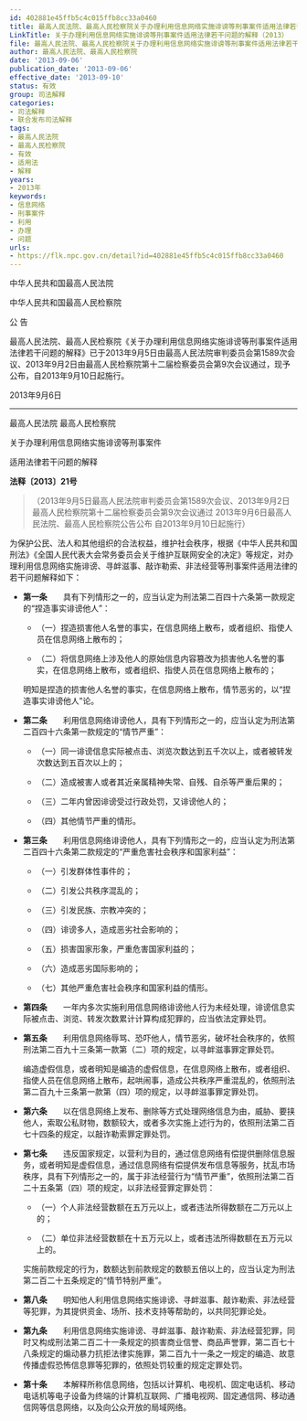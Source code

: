 ```yaml
---
id: 402881e45ffb5c4c015ffb8cc33a0460
title: 最高人民法院、最高人民检察院关于办理利用信息网络实施诽谤等刑事案件适用法律若干问题的解释
LinkTitle: 关于办理利用信息网络实施诽谤等刑事案件适用法律若干问题的解释（2013）
file: 最高人民法院、最高人民检察院关于办理利用信息网络实施诽谤等刑事案件适用法律若干问题的解释_20130906_402881e45ffb5c4c015ffb8cc33a0460.docx
author: 最高人民法院、最高人民检察院
date: '2013-09-06'
publication_date: '2013-09-06'
effective_date: '2013-09-10'
status: 有效
group: 司法解释
categories:
- 司法解释
- 联合发布司法解释
tags:
- 最高人民法院
- 最高人民检察院
- 有效
- 适用法
- 解释
years:
- 2013年
keywords:
- 信息网络
- 刑事案件
- 利用
- 办理
- 问题
urls:
- https://flk.npc.gov.cn/detail?id=402881e45ffb5c4c015ffb8cc33a0460
---
```


中华人民共和国最高人民法院

中华人民共和国最高人民检察院

公 告

最高人民法院、最高人民检察院《关于办理利用信息网络实施诽谤等刑事案件适用法律若干问题的解释》已于2013年9月5日由最高人民法院审判委员会第1589次会议、2013年9月2日由最高人民检察院第十二届检察委员会第9次会议通过，现予公布，自2013年9月10日起施行。

2013年9月6日

---

最高人民法院 最高人民检察院

关于办理利用信息网络实施诽谤等刑事案件

适用法律若干问题的解释

**法释〔2013〕21号**

> （2013年9月5日最高人民法院审判委员会第1589次会议、2013年9月2日最高人民检察院第十二届检察委员会第9次会议通过 2013年9月6日最高人民法院、最高人民检察院公告公布 自2013年9月10日起施行）

为保护公民、法人和其他组织的合法权益，维护社会秩序，根据《中华人民共和国刑法》《全国人民代表大会常务委员会关于维护互联网安全的决定》等规定，对办理利用信息网络实施诽谤、寻衅滋事、敲诈勒索、非法经营等刑事案件适用法律的若干问题解释如下：

- **第一条**　　具有下列情形之一的，应当认定为刑法第二百四十六条第一款规定的“捏造事实诽谤他人”：

  - （一）捏造损害他人名誉的事实，在信息网络上散布，或者组织、指使人员在信息网络上散布的；

  - （二）将信息网络上涉及他人的原始信息内容篡改为损害他人名誉的事实，在信息网络上散布，或者组织、指使人员在信息网络上散布的；

  明知是捏造的损害他人名誉的事实，在信息网络上散布，情节恶劣的，以“捏造事实诽谤他人”论。

- **第二条**　　利用信息网络诽谤他人，具有下列情形之一的，应当认定为刑法第二百四十六条第一款规定的“情节严重”：

  - （一）同一诽谤信息实际被点击、浏览次数达到五千次以上，或者被转发次数达到五百次以上的；

  - （二）造成被害人或者其近亲属精神失常、自残、自杀等严重后果的；

  - （三）二年内曾因诽谤受过行政处罚，又诽谤他人的；

  - （四）其他情节严重的情形。

- **第三条**　　利用信息网络诽谤他人，具有下列情形之一的，应当认定为刑法第二百四十六条第二款规定的“严重危害社会秩序和国家利益”：

  - （一）引发群体性事件的；

  - （二）引发公共秩序混乱的；

  - （三）引发民族、宗教冲突的；

  - （四）诽谤多人，造成恶劣社会影响的；

  - （五）损害国家形象，严重危害国家利益的；

  - （六）造成恶劣国际影响的；

  - （七）其他严重危害社会秩序和国家利益的情形。

- **第四条**　　一年内多次实施利用信息网络诽谤他人行为未经处理，诽谤信息实际被点击、浏览、转发次数累计计算构成犯罪的，应当依法定罪处罚。

- **第五条**　　利用信息网络辱骂、恐吓他人，情节恶劣，破坏社会秩序的，依照刑法第二百九十三条第一款第（二）项的规定，以寻衅滋事罪定罪处罚。

  编造虚假信息，或者明知是编造的虚假信息，在信息网络上散布，或者组织、指使人员在信息网络上散布，起哄闹事，造成公共秩序严重混乱的，依照刑法第二百九十三条第一款第（四）项的规定，以寻衅滋事罪定罪处罚。

- **第六条**　　以在信息网络上发布、删除等方式处理网络信息为由，威胁、要挟他人，索取公私财物，数额较大，或者多次实施上述行为的，依照刑法第二百七十四条的规定，以敲诈勒索罪定罪处罚。

- **第七条**　　违反国家规定，以营利为目的，通过信息网络有偿提供删除信息服务，或者明知是虚假信息，通过信息网络有偿提供发布信息等服务，扰乱市场秩序，具有下列情形之一的，属于非法经营行为“情节严重”，依照刑法第二百二十五条第（四）项的规定，以非法经营罪定罪处罚：

  - （一）个人非法经营数额在五万元以上，或者违法所得数额在二万元以上的；

  - （二）单位非法经营数额在十五万元以上，或者违法所得数额在五万元以上的。

  实施前款规定的行为，数额达到前款规定的数额五倍以上的，应当认定为刑法第二百二十五条规定的“情节特别严重”。

- **第八条**　　明知他人利用信息网络实施诽谤、寻衅滋事、敲诈勒索、非法经营等犯罪，为其提供资金、场所、技术支持等帮助的，以共同犯罪论处。

- **第九条**　　利用信息网络实施诽谤、寻衅滋事、敲诈勒索、非法经营犯罪，同时又构成刑法第二百二十一条规定的损害商业信誉、商品声誉罪，第二百七十八条规定的煽动暴力抗拒法律实施罪，第二百九十一条之一规定的编造、故意传播虚假恐怖信息罪等犯罪的，依照处罚较重的规定定罪处罚。

- **第十条**　　本解释所称信息网络，包括以计算机、电视机、固定电话机、移动电话机等电子设备为终端的计算机互联网、广播电视网、固定通信网、移动通信网等信息网络，以及向公众开放的局域网络。

